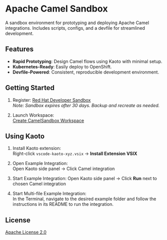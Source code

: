 # Apache Camel Sandbox

A sandbox environment for prototyping and deploying Apache Camel integrations. Includes scripts, configs, and a devfile for streamlined development.

## Features

- **Rapid Prototyping**: Design Camel flows using Kaoto with minimal setup.
- **Kubernetes-Ready**: Easily deploy to OpenShift.
- **Devfile-Powered**: Consistent, reproducible development environment.

## Getting Started

1. Register: [Red Hat Developer Sandbox](https://developers.redhat.com/developer-sandbox)  
   _Note: Sandbox expires after 30 days. Backup and recreate as needed._

2. Launch Workspace:  
   [Create CamelSandbox Workspace](https://workspaces.openshift.com/#https://github.com/ibek/camel-sandbox)

## Using Kaoto

1. Install Kaoto extension:  
   Right-click `vscode-kaoto-xyz.vsix` → **Install Extension VSIX**

2. Open Example Integration:  
   Open Kaoto side panel → Click Camel integration
   
3. Start Example Integration:
   Open Kaoto side panel → Click **Run** next to chosen Camel integration

4. Start Multi-file Example Integration:  
   In the Terminal, navigate to the desired example folder and follow the instructions in its README to run the integration.

## License

[Apache License 2.0](https://www.apache.org/licenses/LICENSE-2.0)
